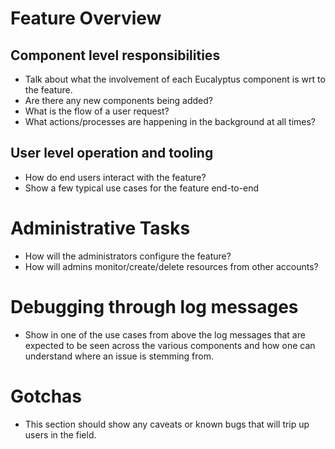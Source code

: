 # Feature Overview

## Component level responsibilities
* Talk about what the involvement of each Eucalyptus component is wrt to the feature. 
* Are there any new components being added? 
* What is the flow of a user request? 
* What actions/processes are happening in the background at all times? 

## User level operation and tooling
* How do end users interact with the feature?
* Show a few typical use cases for the feature end-to-end

# Administrative Tasks
* How will the administrators configure the feature?
* How will admins monitor/create/delete resources from other accounts?

# Debugging through log messages
* Show in one of the use cases from above the log messages that are expected to be seen across the various components and how one can understand where an issue is stemming from.

# Gotchas
* This section should show any caveats or known bugs that will trip up users in the field.